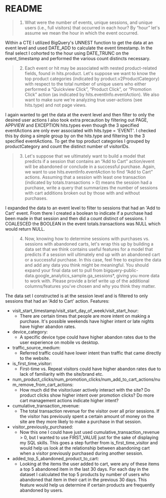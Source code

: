 # README

>1. What were the number of events, unique sessions, and unique users (i.e., full visitors) that occurred in each hour? By “hour” let's assume we mean the hour in which the event occurred.

Within a CTE I utilized BigQuery's UNNEST function to get the data at an event level and used DATE_ADD to calculate the event timestamp. In the final select I cohorted to the hour using DATE_TRUNC on the event_timestamp and performed the various count distincts necessary.

>2. Each event or hit may be associated with nested product-related fields, found in hits.product. Let's suppose we want to know the top product categories (indicated by product.v2ProductCategory) with respect to the total number of unique users who either performed a “Quickview Click”, “Product Click”, or “Promotion Click” action (as indicated by hits.eventInfo.eventAction). We also want to make sure we're analyzing true user-actions (see hits.type) and not page views.

I again wanted to get the data at the event level and then filter to only the desired user actions I also took extra precaution by filtering out PAGE, APPVIEW and EXCEPTION hits.types even though the 3 specified eventActions are only ever associated with hits.type = 'EVENT'. I checked this by doing a simple group by on the hits.type and filtering to the 3 specified eventActions. To get the top product categories I grouped by productCategory and count the distinct number of visitorIDs.

>3. Let's suppose that we ultimately want to build a model that predicts if a session that contains an “Add to Cart” action/event will be abandoned or conclude in a successful purchase. Again, we want to use hits.eventInfo.eventAction to find “Add to Cart” actions. Assuming that a session with least one transaction (indicated by totals.transactions > 0) means the session had a purchase, write a query that summarizes the number of sessions with cart additions broken out by those with and without purchases.

I expanded the data to an event level to filter to sessions that had an 'Add to Cart' event. From there I created a boolean to indicate if a purchase had been made in that session and then did a count distinct of sessions. I COALESCED the BOOLEAN in the event totals.transactions was NULL which would return NULL.

>4. Now, knowing how to determine sessions with purchases vs. sessions with abandoned carts, let's wrap this up by building a data set that we think contains useful features for a model that predicts if a session will ultimately end up with an abandoned cart or a successful purchase. In this case, feel free to explore the data and add any data you think might be meaningful. You should expand your final data set to pull from bigquery-public-data.google_analytics_sample.ga_sessions*, giving you more data to work with. Please provide a brief write up of the additional columns/features you've chosen and why you think they matter.

The data set I constructed is at the session level and is filtered to only sessions that had an 'Add to Cart' action. 
Features:
- visit_start_timestamp/visit_start_day_of_week/visit_start_hour: 
  -  There are certain times that people are more intent on making a purchase. It's possible weekends have higher intent or late nights have higher abandon rates.
- device_category: 
  - A specific device type could have higher abandon rates due to the user experience on mobile vs desktop.
- traffic_source_medium: 
  - Referred traffic could have lower intent than traffic that came directly to the website.
- is_first_time_visitor: 
  - First-time vs. Repeat visitors could have higher abandon rates due to lack of familiarity with the site/brand etc.
- num_product_clicks/num_promotion_clicks/num_add_to_cart_actions/num_remove_from_cart_actions:
  - How much did the visitor/user actively interact with the site? Do product clicks show higher intent over promotion clicks? Do more cart management actions indicate higher intent?
- cumulative_transaction_revenue:
  - The total transaction revenue for the visitor over all prior sessions. If the visitor has previously spent a certain amount of money on the site are they more likely to make a purchase in that session.
- visitor_previously_purchased: 
  - Now this one I could have just used cumulative_transaction_revenue > 0, but I wanted to use FIRST_VALUE just for the sake of displaying my SQL skills. This goes a step further from is_first_time_visitor and would help us look at the relationship between abandoning cart when a visitor previously purchased during another session.
- added_top_5_abandoned_product_to_cart:
  - Looking at the items the user added to cart, were any of these items a top 5 abandoned item in the last 30 days. For each day in the dataset I calculated the top 5 products by number of users who abandoned that item in their cart in the previous 30 days. This feature would help us determine if certain products are frequently abandoned by users.
